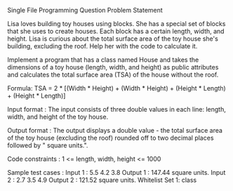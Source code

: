Single File Programming Question
Problem Statement



Lisa loves building toy houses using blocks. She has a special set of blocks that she uses to create houses. Each block has a certain length, width, and height. Lisa is curious about the total surface area of the toy house she's building, excluding the roof. Help her with the code to calculate it.



Implement a program that has a class named House and takes the dimensions of a toy house (length, width, and height) as public attributes and calculates the total surface area (TSA) of the house without the roof.



Formula: TSA = 2 * [(Width * Height) + (Width * Height) + (Height * Length) + (Height * Length)]

Input format :
The input consists of three double values in each line: length, width, and height of the toy house.

Output format :
The output displays a double value - the total surface area of the toy house (excluding the roof) rounded off to two decimal places followed by " square units.".

Code constraints :
1 <= length, width, height <= 1000

Sample test cases :
Input 1 :
5.5
4.2
3.8
Output 1 :
147.44 square units.
Input 2 :
2.7
3.5
4.9
Output 2 :
121.52 square units.
Whitelist
Set 1:
class